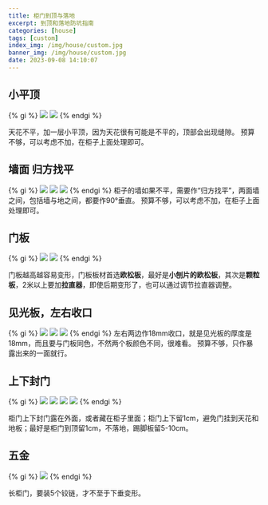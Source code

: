 ```yaml
---
title: 柜门到顶与落地
excerpt: 到顶和落地防坑指南
categories: [house]
tags: [custom]
index_img: /img/house/custom.jpg
banner_img: /img/house/custom.jpg
date: 2023-09-08 14:10:07
---
```


## 小平顶
{% gi %}
![](/img/house/door/door-top.jpg)
![](/img/house/door/door-top-q1.jpg)
{% endgi %}

天花不平，加一层小平顶，因为天花很有可能是不平的，顶部会出现缝隙。
<font class=warning-text>预算不够，可以考虑不加，在柜子上面处理即可。</font>

## 墙面 归方找平

{% gi %}
![](/img/house/door/door-back-q1.jpg)
![](/img/house/door/door-back-q2.jpg)
![](/img/house/door/door-back-q3.jpg)
{% endgi %}
柜子的墙如果不平，需要作“归方找平”，两面墙之间，包括墙与地之间，都要作90°垂直。
<font class=warning-text>预算不够，可以考虑不加，在柜子上面处理即可。</font>


## 门板
{% gi %}
![](/img/house/door/door-front-q1.jpg)
![](/img/house/door/door-front-q2.jpg)
{% endgi %}

门板越高越容易变形，门板板材首选<b class=success-text>欧松板</b>，最好是<b class=success-text>小刨片的欧松板</b>，其次是<b class=warning-text>颗粒板</b>，2米以上要加<b class=success-text>拉直器</b>，即使后期变形了，也可以通过调节拉直器调整。


## 见光板，左右收口
{% gi %}
![](/img/house/door/door-lr-q1.jpg)
![](/img/house/door/door-lr-q2.jpg)
![](/img/house/door/door-lr-q3.jpg)
{% endgi %}
左右两边作18mm收口，就是见光板的厚度是18mm，而且要与门板同色，不然两个板颜色不同，很难看。
<font class=warning-text>预算不够，只作暴露出来的一面就行。</font>


## 上下封门
{% gi %}
![](/img/house/door/door-tb-q1.jpg)
![](/img/house/door/door-tb-q2.jpg)
![](/img/house/door/door-tb-q3.jpg)
![](/img/house/door/door-tb-q4.jpg)
{% endgi %}

柜门上下封门露在外面，或者藏在柜子里面；柜门上下留1cm，避免门挂到天花和地板；<font class=success-text>最好是柜门到顶留1cm，不落地，踢脚板留5-10cm</font>。

## 五金
{% gi %}
![](/img/house/door/door-wj.jpg)
{% endgi %}

<font class=success-text>长柜门，要装5个铰链，才不至于下垂变形。</font>